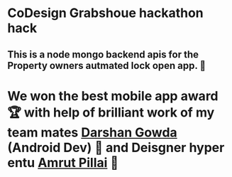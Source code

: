 # CoDesign Grabshoue hackathon hack

## This is a node mongo backend apis for the Property owners autmated lock open app. :iphone:
# We won the best mobile app award :trophy: with help of brilliant work of my team mates <a href="https://github.com/DarshanGowda0">Darshan Gowda</a> (Android Dev) :iphone: and Deisgner hyper entu <a href="https://github.com/AmruthPillai">Amrut Pillai</a> :art:
